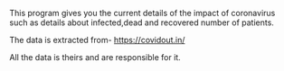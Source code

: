 

This program gives you the current details of the impact of coronavirus such as details about infected,dead and recovered number of patients.

The data is extracted from- https://covidout.in/

All the data is theirs and are responsible for it.
